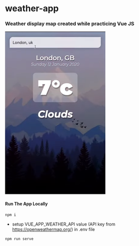 # weather-app

### Weather display map created while practicing Vue JS

![Preview](./Screenshoot.png)

#### Run The App Locally

```sh
npm i
```
- setup VUE_APP_WEATHER_API value (API key from https://openweathermap.org/) in .env file
```sh
npm run serve
```
